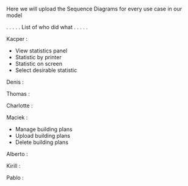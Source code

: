 Here we will upload the Sequence Diagrams for every use case in our model

. . . . . List of who did what  . . . . .
 
Kacper : 
+ View statistics panel
+ Statistic by printer
+ Statistic on screen
+ Select desirable statistic
         
Denis  :

Thomas :

Charlotte :

Maciek :
+ Manage building plans
+ Upload building plans
+ Delete building plans

Alberto :

Kirill : 

Pablo :
